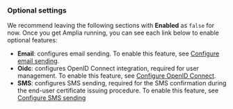 ﻿### Optional settings

We recommend leaving the following sections with **Enabled** as `false` for now. Once you get Amplia running,
you can see each link below to enable optional features:

* **Email**: configures email sending. To enable this feature, see [Configure email sending](../configure-email.md).
* **Oidc**: configures OpenID Connect integration, required for user management.
  To enable this feature, see [Configure OpenID Connect](../configure-oidc.md).
* **SMS**: configures SMS sending, required for the SMS confirmation during the end-user certificate issuing
  procedure. To enable this feature, see [Configure SMS sending](../configure-sms.md)
